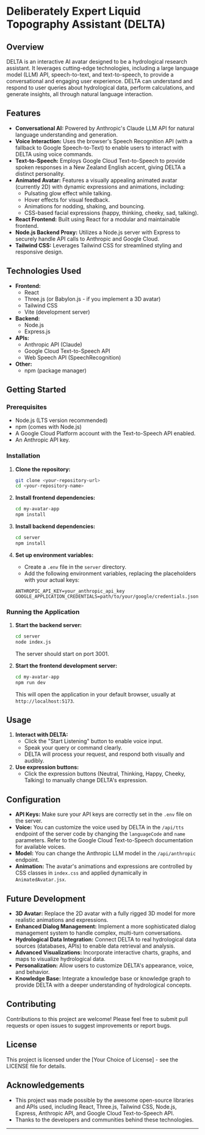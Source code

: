 # Deliberately Expert Liquid Topography Assistant (DELTA)

## Overview

DELTA is an interactive AI avatar designed to be a hydrological research assistant. It leverages cutting-edge technologies, including a large language model (LLM) API, speech-to-text, and text-to-speech, to provide a conversational and engaging user experience. DELTA can understand and respond to user queries about hydrological data, perform calculations, and generate insights, all through natural language interaction.

## Features

*   **Conversational AI:** Powered by Anthropic's Claude LLM API for natural language understanding and generation.
*   **Voice Interaction:** Uses the browser's Speech Recognition API (with a fallback to Google Speech-to-Text) to enable users to interact with DELTA using voice commands.
*   **Text-to-Speech:** Employs Google Cloud Text-to-Speech to provide spoken responses in a New Zealand English accent, giving DELTA a distinct personality.
*   **Animated Avatar:** Features a visually appealing animated avatar (currently 2D) with dynamic expressions and animations, including:
    *   Pulsating glow effect while talking.
    *   Hover effects for visual feedback.
    *   Animations for nodding, shaking, and bouncing.
    *   CSS-based facial expressions (happy, thinking, cheeky, sad, talking).
*   **React Frontend:** Built using React for a modular and maintainable frontend.
*   **Node.js Backend Proxy:** Utilizes a Node.js server with Express to securely handle API calls to Anthropic and Google Cloud.
*   **Tailwind CSS:** Leverages Tailwind CSS for streamlined styling and responsive design.

## Technologies Used

*   **Frontend:**
    *   React
    *   Three.js (or Babylon.js - if you implement a 3D avatar)
    *   Tailwind CSS
    *   Vite (development server)
*   **Backend:**
    *   Node.js
    *   Express.js
*   **APIs:**
    *   Anthropic API (Claude)
    *   Google Cloud Text-to-Speech API
    *   Web Speech API (SpeechRecognition)
*   **Other:**
    *   npm (package manager)

## Getting Started

### Prerequisites

*   Node.js (LTS version recommended)
*   npm (comes with Node.js)
*   A Google Cloud Platform account with the Text-to-Speech API enabled.
*   An Anthropic API key.

### Installation

1.  **Clone the repository:**

    ```bash
    git clone <your-repository-url>
    cd <your-repository-name>
    ```

2.  **Install frontend dependencies:**

    ```bash
    cd my-avatar-app
    npm install
    ```

3.  **Install backend dependencies:**

    ```bash
    cd server
    npm install
    ```

4.  **Set up environment variables:**

    *   Create a `.env` file in the `server` directory.
    *   Add the following environment variables, replacing the placeholders with your actual keys:

    ```
    ANTHROPIC_API_KEY=your_anthropic_api_key
    GOOGLE_APPLICATION_CREDENTIALS=path/to/your/google/credentials.json
    ```

### Running the Application

1.  **Start the backend server:**

    ```bash
    cd server
    node index.js
    ```

    The server should start on port 3001.

2.  **Start the frontend development server:**

    ```bash
    cd my-avatar-app
    npm run dev
    ```

    This will open the application in your default browser, usually at `http://localhost:5173`.

## Usage

1.  **Interact with DELTA:**
    *   Click the "Start Listening" button to enable voice input.
    *   Speak your query or command clearly.
    *   DELTA will process your request, and respond both visually and audibly.
2.  **Use expression buttons:**
    *   Click the expression buttons (Neutral, Thinking, Happy, Cheeky, Talking) to manually change DELTA's expression.

## Configuration

*   **API Keys:** Make sure your API keys are correctly set in the `.env` file on the server.
*   **Voice:** You can customize the voice used by DELTA in the `/api/tts` endpoint of the server code by changing the `languageCode` and `name` parameters. Refer to the Google Cloud Text-to-Speech documentation for available voices.
*   **Model:** You can change the Anthropic LLM model in the `/api/anthropic` endpoint.
*   **Animation:** The avatar's animations and expressions are controlled by CSS classes in `index.css` and applied dynamically in `AnimatedAvatar.jsx`.

## Future Development

*   **3D Avatar:** Replace the 2D avatar with a fully rigged 3D model for more realistic animations and expressions.
*   **Enhanced Dialog Management:** Implement a more sophisticated dialog management system to handle complex, multi-turn conversations.
*   **Hydrological Data Integration:** Connect DELTA to real hydrological data sources (databases, APIs) to enable data retrieval and analysis.
*   **Advanced Visualizations:** Incorporate interactive charts, graphs, and maps to visualize hydrological data.
*   **Personalization:** Allow users to customize DELTA's appearance, voice, and behavior.
*   **Knowledge Base:** Integrate a knowledge base or knowledge graph to provide DELTA with a deeper understanding of hydrological concepts.

## Contributing

Contributions to this project are welcome! Please feel free to submit pull requests or open issues to suggest improvements or report bugs.

## License

This project is licensed under the [Your Choice of License] - see the LICENSE file for details.

## Acknowledgements

*   This project was made possible by the awesome open-source libraries and APIs used, including React, Three.js, Tailwind CSS, Node.js, Express, Anthropic API, and Google Cloud Text-to-Speech API.
*   Thanks to the developers and communities behind these technologies.

---
